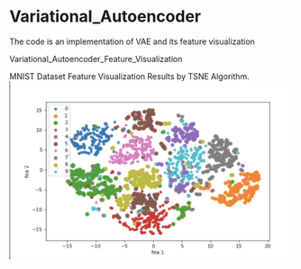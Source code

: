 # Variational_Autoencoder
The code is an implementation of VAE and its feature visualization

Variational_Autoencoder_Feature_Visualization

 MNIST Dataset Feature Visualization Results by TSNE Algorithm.
![Aaron Swartz](https://raw.githubusercontent.com/LeeShiyang/Variational_Autoencode/master/VAE_feature.png)
